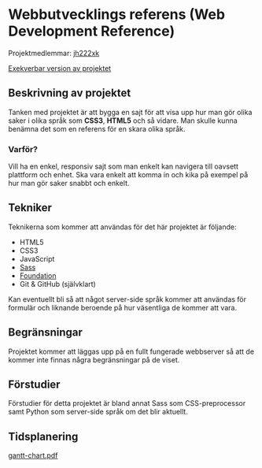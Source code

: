 # Webbutvecklings referens (Web Development Reference)
Projektmedlemmar: 
[jh222xk](https://github.com/jh222xk)

[Exekverbar version av projektet](http://tstjostudent.github.io/Projektet)

## Beskrivning av projektet
Tanken med projektet är att bygga en sajt för att visa upp hur man gör olika saker i olika språk som **CSS3**, **HTML5**
och så vidare. Man skulle kunna benämna det som en referens för en skara olika språk.

### Varför?
Vill ha en enkel, responsiv sajt som man enkelt kan navigera till oavsett plattform och enhet.
Ska vara enkelt att komma in och kika på exempel på hur man gör saker snabbt och enkelt.

## Tekniker
Teknikerna som kommer att användas för det här projektet är följande:
* HTML5
* CSS3
* JavaScript
* [Sass](http://sass-lang.com/)
* [Foundation](http://foundation.zurb.com/)
* Git & GitHub (självklart)

Kan eventuellt bli så att något server-side språk kommer att användas för formulär och liknande beroende på hur väsentliga de kommer att vara.

## Begränsningar
Projektet kommer att läggas upp på en fullt fungerade webbserver så att de kommer inte finnas några begränsningar på de viset.

## Förstudier
Förstudier för detta projektet är bland annat Sass som CSS-preprocessor samt Python som server-side språk om det blir aktuellt.

## Tidsplanering
[gantt-chart.pdf](https://github.com/jh222xk/ProjektskelettHT13/doc/gantt-chart.pdf)
